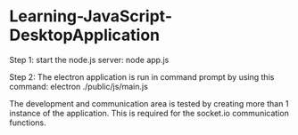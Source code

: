 # Learning-JavaScript-DesktopApplication

Step 1: start the node.js server: node app.js

Step 2: The electron application is run in command prompt by using this command: electron ./public/js/main.js

The development and communication area is tested by creating more than 1 instance of the application. This is required for the socket.io communication functions.  
